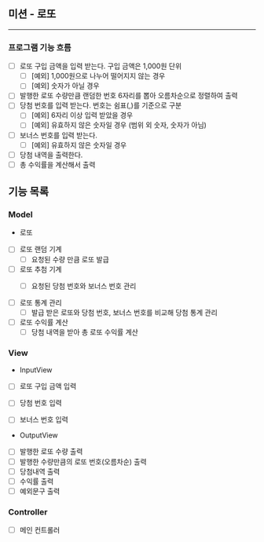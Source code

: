 ## 미션 - 로또
- - -
### 프로그램 기능 흐름
- [ ] 로또 구입 금액을 입력 받는다. 구입 금액은 1,000원 단위
  - [ ] [예외] 1,000원으로 나누어 떨어지지 않는 경우
  - [ ] [예외] 숫자가 아닐 경우
- [ ] 발행한 로또 수량만큼 랜덤한 번호 6자리를 뽑아 오름차순으로 정렬하여 출력
- [ ] 당첨 번호를 입력 받는다. 번호는 쉼표(,)를 기준으로 구분
  - [ ] [예외] 6자리 이상 입력 받았을 경우
  - [ ] [예외] 유효하지 않은 숫자일 경우 (범위 외 숫자, 숫자가 아님)
- [ ] 보너스 번호를 입력 받는다.
  - [ ] [예외] 유효하지 않은 숫자일 경우
- [ ] 당첨 내역을 출력한다.
- [ ] 총 수익률을 계산해서 출력
## 기능 목록 
### Model
- 로또
- [ ] 로또 랜덤 기계
  - [ ] 요청된 수량 만큼 로또 발급
- [ ] 로또 추첨 기계
  - [ ] 요청된 당첨 번호와 보너스 번호 관리


- [ ] 로또 통계 관리
  - [ ] 발급 받은 로또와 당첨 번호, 보너스 번호를 비교해 당첨 통계 관리
- [ ] 로또 수익률 계산
  - [ ] 당첨 내역을 받아 총 로또 수익률 계산
### View
- InputView
- [ ] 로또 구입 금액 입력
- [ ] 당첨 번호 입력
- [ ] 보너스 번호 입력


- OutputView
- [ ] 발행한 로또 수량 출력
- [ ] 발행한 수량만큼의 로또 번호(오름차순) 출력
- [ ] 당첨내역 출력
- [ ] 수익률 출력
- [ ] 예외문구 출력
### Controller
- [ ] 메인 컨트롤러
